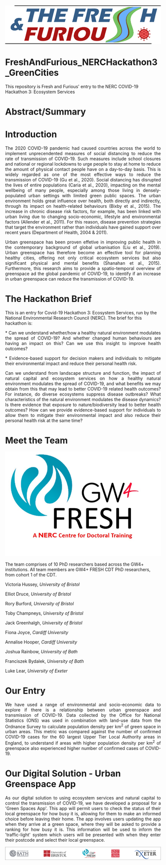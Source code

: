 ![Banner](https://github.com/VictoriaHussey/FreshAndFurious_NERCHackathon3_GreenCities/blob/master/Images/20200630_Logo_FaF_1000x246.png)


# FreshAndFurious_NERCHackathon3_GreenCities

This repository is Fresh and Furious' entry to the NERC COVID-19 Hackathon 3: Ecosystem Services


# Abstract/Summary


# Introduction

<p align="justify">
The 2020 COVID-19 pandemic had caused countries across the world to implement unprecendented measures of social distancing to reduce the rate of transmission of COVID-19. Such measures include school closures and national or regional lockdowns to urge people to stay at home to reduce the amount of physical contact people have on a day-to-day basis. This is widely regarded as one of the most effective ways to reduce the transmission of COVID-19 (Gu et al., 2020). Social distancing has disrupted the lives of entire populations (Caria et al., 2020), impacting on the mental wellbeing of many people, especially among those living in densely-populated urban settings with limited green public spaces.
The urban environment holds great influence over health, both directly and indirectly, through its impact on health-related behaviours (Bixby et al., 2015). The increase in chronic disease risk factors, for example, has been linked with urban living due to changing socio-economic, lifestyle and environmental factors (Allender et al., 2011). For this reason, disease prevention strategies that target the environment rather than individuals have gained support over recent years (Department of Health, 2004 & 2011).
</p>

<p align="justify">
Urban greenspace has been proven effetive in improving public health in the contemporary background of global urbanisation (Liu et al., 2019). Urban greenspace has therefore become an effective tool for planning healthy cities, offering not only critical ecosystem services but also significant physical and mental benefits (Shanahan et al., 2015). Furthermore, this research aims to provide a spatio-temporal overview of greenspace ad the global pandemic of COVID-19, to identify if an increase in urban greenspace can reduce the transmission of COVID-19.
</p>



# The Hackathon Brief

This is an entry for Covid-19 Hackathon 3: Ecosystem Services, run by the National Environmental Research Council (NERC). The brief for this hackathon is:
<p align = "justify">
* Can we understand whether/how a healthy natural environment modulates the spread of COVID-19? And whether changed human behaviours are having an impact on this? Can we use this insight to improve health outcomes?
</p>
<p align = "justify">
* Evidence-based support for decision makers and individuals to mitigate their environmental impact and reduce their personal health risk.
</p>
<p align = "justify">
Can we understand from landscape structure and function, the impact of natural capital and ecosystem services on how a healthy natural environment modulates the spread of COVID-19, and what benefits we may obtain from this that may lead to better COVID-19 related health outcomes? For instance, do diverse ecosystems suppress disease outbreaks? What characteristics of the natural environment modulates the disease dynamics? Is there evidence that exposure to nature/biodiversity lead to better health outcomes? How can we provide evidence-based support for individuals to allow them to mitigate their environmental impact and also reduce their personal health risk at the same time?
</p>

# Meet the Team
![FRESH Logo](https://github.com/VictoriaHussey/FreshAndFurious_NERCHackathon3_GreenCities/blob/master/Images/FRESH%20Logo.jpg)

The team comprises of 10 PhD researchers based across the GW4+ institutions. All team members are GW4+ FRESH CDT PhD researchers, from cohort 1 of the CDT. 

Victoria Hussey, _University of Bristol_

Elliot Druce, _University of Bristol_

Rory Burford, _University of Bristol_

Toby Champneys, _University of Bristol_

Jack Greenhalgh, _University of Bristol_

Fiona Joyce, _Cardiff University_

Annalise Hooper, _Cardiff University_ 

Joshua Rainbow, _University of Bath_

Franciszek Bydalek, _University of Bath_

Luke Lear, _University of Exeter_


# Our Entry

<p align = "justify">
We have used a range of environmental and socio-economic data to explore if there is a relationship between urban greenspace and transmission of COVID-19. Data collected by the Office for National Statistics (ONS) was used in combination with land-use data from the Ordnance Survey to calculate population density per km<sup>2</sup> of green space in urban areas. This metric was compared against the number of confirmed COVID-19 cases for the 60 largest Upper Tier Local Authority areas in England, to understand if areas with higher population density per km<sup>2</sup> of greenspace also experienced higher number of confirmed cases of COVID-19. 
</p>

# Our Digital Solution - Urban Greenspace App

<p align = "justify">
As our digital solution to using ecosystem services and natural capital to control the transmission of COVID-19, we have developed a proposal for a 'Green Spaces App'. This app will permit users to check the status of their local greenspace for how busy it is, allowing for them to make an informed choice before leaving their home. 
The app involves users updating the app when they arrive at a green space, where they will be asked to provide a ranking for how busy it is. This information will be used to inform the 'traffic-light' system which users will be presented with when they enter their postcode and select their local greenspace. 
</p>



![Banner](https://github.com/VictoriaHussey/FreshAndFurious_NERCHackathon3_GreenCities/blob/master/Images/20200701_Banner_GW4_1000x84.png)
